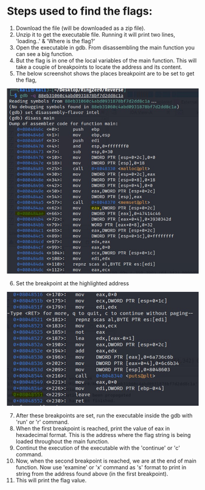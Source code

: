 # Steps used to find the flags:
1. Download the file (will be downloaded as a zip file).
2. Unzip it to get the executable file. Running it will print two lines, 'loading..' & 'Where is the flag?'
3. Open the executable in gdb. From disassembling the main function you can see a big function.
4. But the flag is in one of the local variables of the main function. This will take a couple of breakpoints to locate the address and its content.
5. The below screenshot shows the places breakpoint are to be set to get the flag,

![First Breakpoint](https://github.com/Sm00thCriminal96/RingZer0_WriteUps/blob/main/Reverse/images/eax_screenshot.jpg)

6. Set the breakpoint at the highlighted address

![Second Breakpoint](https://github.com/Sm00thCriminal96/RingZer0_WriteUps/blob/main/Reverse/images/leave_screenshot.jpg)

7. After these breakpoints are set, run the executable inside the gdb with 'run' or 'r' command.
8. When the first breakpoint is reached, print the value of eax in hexadecimal format. This is the address where the flag string is being loaded throughout the main function.
9. Continut the execution of the executable with the 'continue' or 'c' command.
10. Now, when the second breakpoint is reached, we are at the end of main function. Now use 'examine' or 'x' command as 's' format to print in string from the address found above (in the first breakpoint).
11. This will print the flag value.
